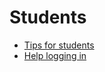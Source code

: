 # Students

* [Tips for students](WWstudenttips.md)
* [Help logging in](WWcannotlogin.md)
<!--- * [from pandoc](WWstudenttips.md) -->